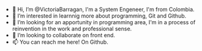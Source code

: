 - 👋 Hi, I’m @VictoriaBarragan, I'm a System Engeneer, I'm from Colombia.
- 👀 I’m interested in learnnig more about programming, Git and Github.
- 🌱 I’m looking for an apportunity in programming area, I'm in a process of reinvention in the work and professional sense.
- 💞️ I’m looking to collaborate on front end.
- 📫 You can reach me here! On Github.

<!---
VictoriaBarragan/VictoriaBarragan is a ✨ special ✨ repository because its `README.md` (this file) appears on your GitHub profile.
You can click the Preview link to take a look at your changes.
--->

